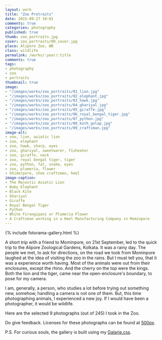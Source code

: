 ```yaml
---
layout: work
title: "Zoo Protraits"
date: 2015-09-27 10:01
comments: true
categories: photography
published: true
thumb: zoo_portraits.jpg
cover: zoo_portraits/00_cover.jpg
place: Alipore Zoo, WB
class: wildlife
permalink: /works/:year/:title
comments: true
tags:
- photography
- zoo
- portraits
thumbnail: true
image:
- "/images/works/zoo_portraits/01_lion.jpg"
- "/images/works/zoo_portraits/02_elephant.jpg"
- "/images/works/zoo_portraits/03_hawk.jpg"
- "/images/works/zoo_portraits/04_ghariyal.jpg"
- "/images/works/zoo_portraits/05_giraffe.jpg"
- "/images/works/zoo_portraits/06_royal_bengal_tiger.jpg"
- "/images/works/zoo_portraits/07_python.jpg"
- "/images/works/zoo_portraits/08_kath_golap.jpg"
- "/images/works/zoo_portraits/09_craftsman.jpg"
image-alt:
- zoo, lion, asiatic lion
- zoo, elephant
- zoo, hawk, sharp, eyes
- zoo, ghariyal, sweetwarer, fisheater
- zoo, giraffe, neck
- zoo, royal bengal tiger, tiger
- zoo, python, fat, snake, eyes
- zoo, plumeria, flower
- khiderpore, shoe craftsmen, heel
image-caption:
- The Majestic Asiatic Lion
- Baby Elephant
- Black Kite
- Ghariyal
- Giraffe
- Royal Bengal Tiger
- Python
- White Firangipani or Plumeria Flower
- A Craftsman working in a Heel Manufacturing Company in Mominpore
---
```


<p>
  {% include fotorama-gallery.html %}
</p>

A short trip with a friend to Mominpore, on 21st September, led to the quick trip to the Alipore Zoological Gardens, Kolkata. It was a rainy day. The people we met, to ask for directions, on the road we took from Mominpore laughed at the idea of visiting the zoo in the rains. But I must tell you, that it was a experience worth having. Most of the animals were out from their enclosures, except the rhino. And the cherry on the top were the kings. Both the lion and the tiger, came near the open-enclosure's boundary, to pose for my camera.

I am, generally, a person, who studies a lot before trying out something new, somehow, handling a camera is not one of them. But, this time photographing animals, I experienced a new joy. If I would have been a photographer, it would be wildlife.

Here are the selected 9 photographs (out of 245) I took in the Zoo.

Do give feedback. Licenses for these photographs can be found at <a href="https://500px.com/UpamanyuDas/galleries/zoo-portraits" target="_blank">500px</a>.

P.S. For curious souls, the gallery is built using my [Galarie.css](http://upamanyu.in/galarie-css/).